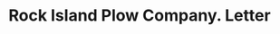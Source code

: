 ---
doi: 10.7916/D84J1S9Q
date_other: '1919'
date_other_textual: '1919'
form: correspondence
genre:
- Letters (correspondence)
name:
- Rock Island Plow Company
object_in_context_url: https://biggert.cul.columbia.edu/items/view/ave_biggert_01839
subject_hierarchical_geographic:
- Rock Island, Illinois, United States
subject_name:
- Rock Island Plow Company
title: Rock Island Plow Company. Letter
sort_title: Rock Island Plow Company. Letter
call_number: ave_biggert_01839
coordinates:
- 41.48916666666667,-90.57305555555556
pid: ave_biggert_01839
identifiers: ave_biggert_01839
thumbnail: https://derivativo-3.library.columbia.edu/iiif/2/ldpd:490594/full/!256,256/0/native.jpg
permalink: "/items/ave_biggert_01839/"
layout: iiif-image-page
---